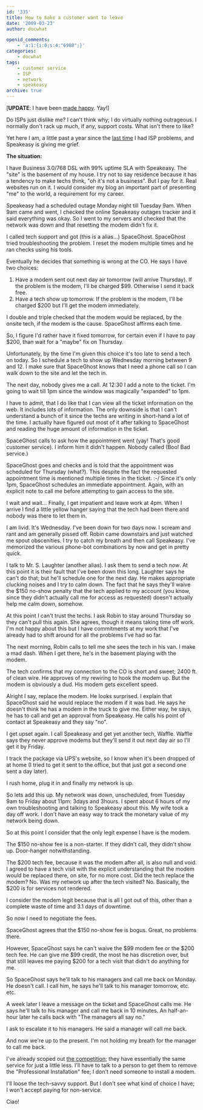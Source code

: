 ```yaml
---
id: '335'
title: How to make a customer want to leave
date: '2009-03-23'
author: docwhat

openid_comments:
    - 'a:1:{i:0;s:4:"6988";}'
categories:
    - docwhat
tags:
    - customer service
    - ISP
    - network
    - speakeasy
archive: true
---
```


\[<strong>UPDATE</strong>: I have been
[made happy](/how-speakeasy-made-it-better). Yay!\]

Do ISPs just dislike me? I can't think why; I do virtually nothing outrageous.
I normally don't rack up much, if any, support costs. What isn't there to
like?

Yet here I am, a little past a year since the [last time](/verizon-sucks/) I
had ISP problems, and Speakeasy is giving me grief.

**The situation:**

I have Business 3.0/768 DSL with 99% uptime SLA with Speakeasy. The "site" is
the basement of my house. I try not to say residence because it has a tendency
to make techs think, "oh it's not a business". But I pay for it. Real websites
run on it. I would consider my blog an important part of presenting "me" to
the world, a requirement for my career.

Speakeasy had a scheduled outage Monday night till Tuesday 9am. When 9am came
and went, I checked the online Speakeasy outages tracker and it said
everything was okay. So I went to my servers and checked that the network was
down and that resetting the modem didn't fix it.

I called tech support and got (this is a alias...) SpaceGhost. SpaceGhost
tried troubleshooting the problem. I reset the modem multiple times and he ran
checks using his tools.

Eventually he decides that something is wrong at the CO. He says I have two
choices:

1.  Have a modem sent out next day air tomorrow (will arrive Thursday). If the
    problem is the modem, I'll be charged \$99. Otherwise I send it back free.
2.  Have a tech show up tomorrow. If the problem is the modem, I'll be charged
    \$200 but I'll get the modem immediately.

I double and triple checked that the modem would be replaced, by the onsite
tech, if the modem is the cause. SpaceGhost affirms each time.

So, I figure I'd rather have it fixed tomorrow, for certain even if I have to
pay \$200, than wait for a "maybe" fix on Thursday.

Unfortunately, by the time I'm given this choice it's too late to send a tech
on today. So I schedule a tech to show up Wednesday morning between 9 and 12.
I make sure that SpaceGhost knows that I need a phone call so I can walk down
to the site and let the tech in.

The next day, nobody gives me a call. At 12:30 I add a note to the ticket. I'm
going to wait till 1pm since the window was magically "expanded" to 1pm.

I have to admit, that I do like that I can view all the ticket information on
the web. It includes lots of information. The only downside is that I can't
understand a bunch of it since the techs are writing in short-hand a lot of
the time. I actually have figured out most of it after talking to SpaceGhost
and reading the huge amount of information in the ticket.

SpaceGhost calls to ask how the appointment went (yay! That's good customer
service). I inform him it didn't happen. Nobody called (Boo! Bad service.)

SpaceGhost goes and checks and is told that the appointment was scheduled for
Thursday (what?). This despite the fact the requested appointment time is
mentioned multiple times in the ticket. :-/ Since it's only 1pm, SpaceGhost
schedules an immediate appointment. Again, with an explicit note to call me
before attempting to gain access to the site.

I wait and wait... Finally, I get impatient and leave work at 4pm. When I
arrive I find a little yellow hanger saying that the tech had been there and
nobody was there to let them in.

I am livid. It's Wednesday. I've been down for two days now. I scream and rant
and am generally pissed off. Robin came downstairs and just watched me spout
obscenities. I try to catch my breath and then call Speakeasy. I've memorized
the various phone-bot combinations by now and get in pretty quick.

I talk to Mr. S. Laughter (another alias). I ask them to send a tech
<em>now</em>. At this point it is their fault that I've been down this long.
Laughter says he can't do that; but he'll schedule one for the next day. He
makes appropriate clucking noises and I try to calm down. The fact that he
says they'll waive the \$150 no-show penalty that the tech applied to my
account (you know, since they didn't actually call me for access as requested)
doesn't actually help me calm down, somehow.

At this point I can't trust the techs. I ask Robin to stay around Thursday so
they can't pull this again. She agrees, though it means taking time off work.
I'm not happy about this but I have commitments at my work that I've already
had to shift around for all the problems I've had so far.

The next morning, Robin calls to tell me she sees the tech in his van. I make
a mad dash. When I get there, he's in the basement playing with the modem.

The tech confirms that my connection to the CO is short and sweet; 2400 ft. of
clean wire. He approves of my rewiring to hook the modem up. But the modem is
obviously a dud. His modem gets excellent speed.

Alright I say, replace the modem. He looks surprised. I explain that
SpaceGhost said he would replace the modem if it was bad. He says he doesn't
think he has a modem in the truck to give me. Either way, he says, he has to
call and get an approval from Speakeasy. He calls his point of contact at
Speakeasy and they say "no".

I get upset again. I call Speakeasy and get yet another tech, Waffle. Waffle
says they never approve modems but they'll send it out next day air so I'll
get it by Friday.

I track the package via UPS's website, so I know when it's been dropped of at
home (I tried to get it sent to the office, but that just got a second one
sent a day later).

I rush home, plug it in and finally my network is up.

So lets add this up. My network was down, unscheduled, from Tuesday 9am to
Friday about 11pm: 3days and 3hours. I spent about 6 hours of my own
troubleshooting and talking to Speakeasy about this. My wife took a day off
work. I don't have an easy way to track the monetary value of my network being
down.

So at this point I consider that the only legit expense I have is the modem.

The \$150 no-show fee is a non-starter. If they didn't call, they didn't show
up. Door-hanger notwithstanding.

The
$200 tech fee, because it was the modem after all, is also null and void.
  I agreed to have a tech visit with the explicit understanding that the modem
would be replaced there, on site, for no more cost.   Did the tech replace the
modem? No.   Was my network up after the tech visited? No.   Basically, the $200
is for services not rendered.

I consider the modem legit because that is all I got out of this, other than a
complete waste of time and 3.1 days of downtime.

So now I need to negotiate the fees.

SpaceGhost agrees that the \$150 no-show fee is bogus. Great, no problems
there.

However, SpaceGhost says he can't waive the $99 modem fee or the $200 tech
fee. He can give me
$99 credit, the most he has discretion over, but that
still leaves me paying $200
for a tech visit that didn't do anything for me.

So SpaceGhost says he'll talk to his managers and call me back on Monday. He
doesn't call. I call him, he says he'll talk to his manager tomorrow, etc.
etc.

A week later I leave a message on the ticket and SpaceGhost calls me. He says
he'll talk to his manager and call me back in 10 minutes. An half-an-hour
later he calls back with "The managers all say no."

I ask to escalate it to his managers. He said a manager will call me back.

And now we're up to the present. I'm not holding my breath for the manager to
call me back.

I've already scoped out [the competition](http://www.covad.com/); they have
essentially the same service for just a little less. I'll have to talk to a
person to get them to remove the "Professional Installation" fee; I don't need
someone to install a modem.

I'll loose the tech-savvy support. But I don't see what kind of choice I have;
I won't accept paying for non-service.

Ciao!
